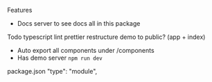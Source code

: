 Features
- Docs server to see docs all in this package


Todo
typescript
lint
prettier
restructure demo to public? (app + index)
- Auto export all components under /components
- Has demo server `npm run dev`


package.json
"type": "module",
